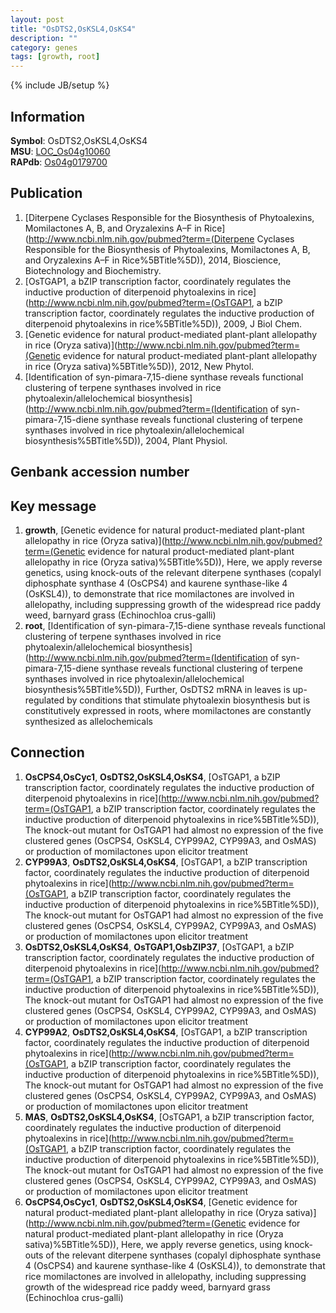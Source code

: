 ```yaml
---
layout: post
title: "OsDTS2,OsKSL4,OsKS4"
description: ""
category: genes
tags: [growth, root]
---
```

{% include JB/setup %}

## Information
__Symbol__: OsDTS2,OsKSL4,OsKS4  
__MSU__: [LOC_Os04g10060](http://rice.plantbiology.msu.edu/cgi-bin/ORF_infopage.cgi?orf=LOC_Os04g10060)  
__RAPdb__: [Os04g0179700](http://rapdb.dna.affrc.go.jp/viewer/gbrowse_details/irgsp1?name=Os04g0179700)  

## Publication
1. [Diterpene Cyclases Responsible for the Biosynthesis of Phytoalexins, Momilactones A, B, and Oryzalexins A–F in Rice](http://www.ncbi.nlm.nih.gov/pubmed?term=(Diterpene Cyclases Responsible for the Biosynthesis of Phytoalexins, Momilactones A, B, and Oryzalexins A–F in Rice%5BTitle%5D)), 2014, Bioscience, Biotechnology and Biochemistry.
2. [OsTGAP1, a bZIP transcription factor, coordinately regulates the inductive production of diterpenoid phytoalexins in rice](http://www.ncbi.nlm.nih.gov/pubmed?term=(OsTGAP1, a bZIP transcription factor, coordinately regulates the inductive production of diterpenoid phytoalexins in rice%5BTitle%5D)), 2009, J Biol Chem.
3. [Genetic evidence for natural product-mediated plant-plant allelopathy in rice (Oryza sativa)](http://www.ncbi.nlm.nih.gov/pubmed?term=(Genetic evidence for natural product-mediated plant-plant allelopathy in rice (Oryza sativa)%5BTitle%5D)), 2012, New Phytol.
4. [Identification of syn-pimara-7,15-diene synthase reveals functional clustering of terpene synthases involved in rice phytoalexin/allelochemical biosynthesis](http://www.ncbi.nlm.nih.gov/pubmed?term=(Identification of syn-pimara-7,15-diene synthase reveals functional clustering of terpene synthases involved in rice phytoalexin/allelochemical biosynthesis%5BTitle%5D)), 2004, Plant Physiol.

## Genbank accession number

## Key message
1. __growth__, [Genetic evidence for natural product-mediated plant-plant allelopathy in rice (Oryza sativa)](http://www.ncbi.nlm.nih.gov/pubmed?term=(Genetic evidence for natural product-mediated plant-plant allelopathy in rice (Oryza sativa)%5BTitle%5D)),  Here, we apply reverse genetics, using knock-outs of the relevant diterpene synthases (copalyl diphosphate synthase 4 (OsCPS4) and kaurene synthase-like 4 (OsKSL4)), to demonstrate that rice momilactones are involved in allelopathy, including suppressing growth of the widespread rice paddy weed, barnyard grass (Echinochloa crus-galli)
2. __root__, [Identification of syn-pimara-7,15-diene synthase reveals functional clustering of terpene synthases involved in rice phytoalexin/allelochemical biosynthesis](http://www.ncbi.nlm.nih.gov/pubmed?term=(Identification of syn-pimara-7,15-diene synthase reveals functional clustering of terpene synthases involved in rice phytoalexin/allelochemical biosynthesis%5BTitle%5D)),  Further, OsDTS2 mRNA in leaves is up-regulated by conditions that stimulate phytoalexin biosynthesis but is constitutively expressed in roots, where momilactones are constantly synthesized as allelochemicals

## Connection
1. __OsCPS4,OsCyc1__, __OsDTS2,OsKSL4,OsKS4__, [OsTGAP1, a bZIP transcription factor, coordinately regulates the inductive production of diterpenoid phytoalexins in rice](http://www.ncbi.nlm.nih.gov/pubmed?term=(OsTGAP1, a bZIP transcription factor, coordinately regulates the inductive production of diterpenoid phytoalexins in rice%5BTitle%5D)),  The knock-out mutant for OsTGAP1 had almost no expression of the five clustered genes (OsCPS4, OsKSL4, CYP99A2, CYP99A3, and OsMAS) or production of momilactones upon elicitor treatment
2. __CYP99A3__, __OsDTS2,OsKSL4,OsKS4__, [OsTGAP1, a bZIP transcription factor, coordinately regulates the inductive production of diterpenoid phytoalexins in rice](http://www.ncbi.nlm.nih.gov/pubmed?term=(OsTGAP1, a bZIP transcription factor, coordinately regulates the inductive production of diterpenoid phytoalexins in rice%5BTitle%5D)),  The knock-out mutant for OsTGAP1 had almost no expression of the five clustered genes (OsCPS4, OsKSL4, CYP99A2, CYP99A3, and OsMAS) or production of momilactones upon elicitor treatment
3. __OsDTS2,OsKSL4,OsKS4__, __OsTGAP1,OsbZIP37__, [OsTGAP1, a bZIP transcription factor, coordinately regulates the inductive production of diterpenoid phytoalexins in rice](http://www.ncbi.nlm.nih.gov/pubmed?term=(OsTGAP1, a bZIP transcription factor, coordinately regulates the inductive production of diterpenoid phytoalexins in rice%5BTitle%5D)),  The knock-out mutant for OsTGAP1 had almost no expression of the five clustered genes (OsCPS4, OsKSL4, CYP99A2, CYP99A3, and OsMAS) or production of momilactones upon elicitor treatment
4. __CYP99A2__, __OsDTS2,OsKSL4,OsKS4__, [OsTGAP1, a bZIP transcription factor, coordinately regulates the inductive production of diterpenoid phytoalexins in rice](http://www.ncbi.nlm.nih.gov/pubmed?term=(OsTGAP1, a bZIP transcription factor, coordinately regulates the inductive production of diterpenoid phytoalexins in rice%5BTitle%5D)),  The knock-out mutant for OsTGAP1 had almost no expression of the five clustered genes (OsCPS4, OsKSL4, CYP99A2, CYP99A3, and OsMAS) or production of momilactones upon elicitor treatment
5. __MAS__, __OsDTS2,OsKSL4,OsKS4__, [OsTGAP1, a bZIP transcription factor, coordinately regulates the inductive production of diterpenoid phytoalexins in rice](http://www.ncbi.nlm.nih.gov/pubmed?term=(OsTGAP1, a bZIP transcription factor, coordinately regulates the inductive production of diterpenoid phytoalexins in rice%5BTitle%5D)),  The knock-out mutant for OsTGAP1 had almost no expression of the five clustered genes (OsCPS4, OsKSL4, CYP99A2, CYP99A3, and OsMAS) or production of momilactones upon elicitor treatment
6. __OsCPS4,OsCyc1__, __OsDTS2,OsKSL4,OsKS4__, [Genetic evidence for natural product-mediated plant-plant allelopathy in rice (Oryza sativa)](http://www.ncbi.nlm.nih.gov/pubmed?term=(Genetic evidence for natural product-mediated plant-plant allelopathy in rice (Oryza sativa)%5BTitle%5D)),  Here, we apply reverse genetics, using knock-outs of the relevant diterpene synthases (copalyl diphosphate synthase 4 (OsCPS4) and kaurene synthase-like 4 (OsKSL4)), to demonstrate that rice momilactones are involved in allelopathy, including suppressing growth of the widespread rice paddy weed, barnyard grass (Echinochloa crus-galli)


